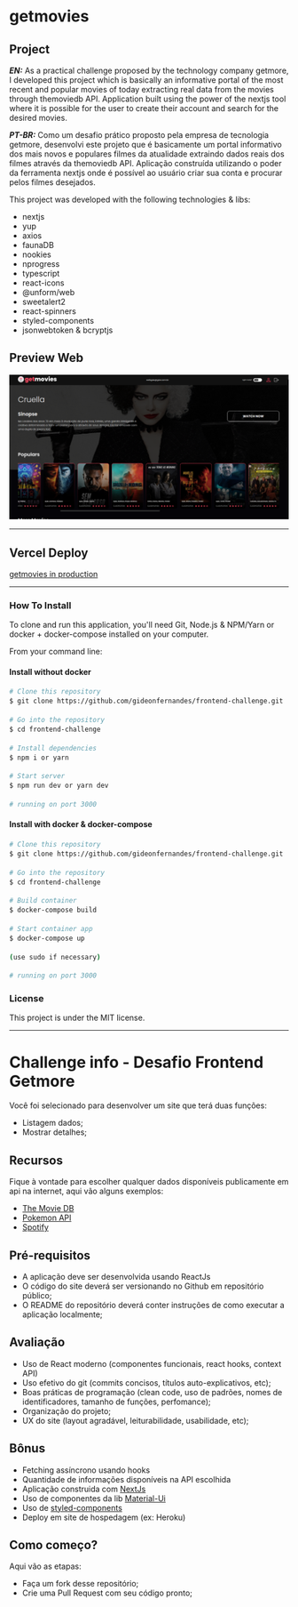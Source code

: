 # getmovies

## Project

**_EN:_** As a practical challenge proposed by the technology company getmore, I developed this project which is basically an informative portal of the most recent and popular movies of today extracting real data from the movies through themoviedb API. Application built using the power of the nextjs tool where it is possible for the user to create their account and search for the desired movies.

**_PT-BR:_** Como um desafio prático proposto pela empresa de tecnologia getmore, desenvolvi este projeto que é basicamente um portal informativo dos mais novos e populares filmes da atualidade extraindo dados reais dos filmes através da themoviedb API. Aplicação construída utilizando o poder da ferramenta nextjs onde é possível ao usuário criar sua conta e procurar pelos filmes desejados.

This project was developed with the following technologies & libs:

- nextjs
- yup
- axios
- faunaDB
- nookies
- nprogress
- typescript
- react-icons
- @unform/web
- sweetalert2
- react-spinners
- styled-components
- jsonwebtoken & bcryptjs

## Preview Web

![preview-web](preview.png)

---

## Vercel Deploy

[getmovies in production](https://getmovies.vercel.app/)

---

### How To Install

To clone and run this application, you'll need Git, Node.js & NPM/Yarn or docker + docker-compose installed on your computer.

From your command line:

#### Install without docker

```bash
# Clone this repository
$ git clone https://github.com/gideonfernandes/frontend-challenge.git

# Go into the repository
$ cd frontend-challenge

# Install dependencies
$ npm i or yarn

# Start server
$ npm run dev or yarn dev

# running on port 3000
```

#### Install with docker & docker-compose

```bash
# Clone this repository
$ git clone https://github.com/gideonfernandes/frontend-challenge.git

# Go into the repository
$ cd frontend-challenge

# Build container
$ docker-compose build

# Start container app
$ docker-compose up

(use sudo if necessary)

# running on port 3000
```

### License

This project is under the MIT license.

---

# Challenge info - Desafio Frontend Getmore

Você foi selecionado para desenvolver um site que terá duas funções:

- Listagem dados;
- Mostrar detalhes;

## Recursos

Fique à vontade para escolher qualquer dados disponíveis publicamente em api na internet, aqui vão alguns exemplos:

- [The Movie DB](https://developers.themoviedb.org/3/getting-started/introduction)
- [Pokemon API](https://pokeapi.co/)
- [Spotify](https://developer.spotify.com/)

## Pré-requisitos

- A aplicação deve ser desenvolvida usando ReactJs
- O código do site deverá ser versionando no Github em repositório público;
- O README do repositório deverá conter instruções de como executar a aplicação localmente;

## Avaliação

- Uso de React moderno (componentes funcionais, react hooks, context API)
- Uso efetivo do git (commits concisos, títulos auto-explicativos, etc);
- Boas práticas de programação (clean code, uso de padrões, nomes de identificadores, tamanho de funções, perfomance);
- Organização do projeto;
- UX do site (layout agradável, leiturabilidade, usabilidade, etc);

## Bônus

- Fetching assíncrono usando hooks
- Quantidade de informações disponíveis na API escolhida
- Aplicação construida com [NextJs](https://nextjs.org/)
- Uso de componentes da lib [Material-Ui](https://material-ui.com/)
- Uso de [styled-components](https://styled-components.com/)
- Deploy em site de hospedagem (ex: Heroku)

## Como começo?

Aqui vão as etapas:

- Faça um fork desse repositório;
- Crie uma Pull Request com seu código pronto;
